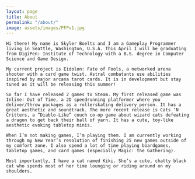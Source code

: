 ```yaml
---
layout: page
title: About
permalink: "/about/"
image: assets/images/PFPv1.jpg
---
```

	Hi there! My name is Skyler Boelts and I am a Gameplay Programmer living in Seattle, Washington, U.S.A. This April I will be graduating from DigiPen: Institute of Technology with a B.S. degree in Computer Science and Game Design.

	My current project is Eidolon: Fate of Fools, a networked arena shooter with a card game twist. Astral combatants use abilities inspired by major arcana tarot cards. It is in development but stay tuned as it will be releasing this summer! 
	
    So far I have released 2 games to Steam. My first released game was Inline: Out of Time, a 2D speedrunning platformer where you deliver/throw packages as a rollerskating delivery person. It has a great aesthetic and soundtrack. The more recent release is Cats ‘N Critters, a “Diablo-Like” couch co-op game about wizard cats defeating a dragon to get back their ball of yarn. It has a cute, toy-like aesthetic evoking tabletop minis. 
	
    When I’m not making games, I’m playing them. I am currently working through my New Year’s resolution of finishing 25 new games outside of my comfort zone. I also spend a lot of time playing boardgames, tabletop games, and card games (especially Magic: the Gathering).
	
    Most importantly, I have a cat named Kiki. She’s a cute, chatty black cat who spends most of her time lounging or riding around on my shoulders.


